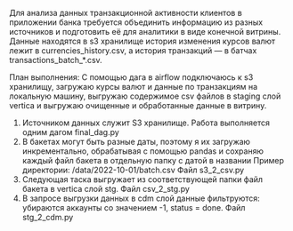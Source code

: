 Для анализа данных транзакционной активности клиентов в приложении банка требуется объединить информацию из разных источников и подготовить её для аналитики в виде конечной витрины. 
Данные находятся в s3 хранилище история изменения курсов валют лежит в currencies_history.csv, а история транзакций — в батчах transactions_batch_*.csv.

План выполнения:
С помощью дага в airflow подключаюсь к s3 хранилищу, загружаю курсы валют и данные по транзакциям на локальную машину, выгружаю содержимое csv файлов в staging слой vertica и выгружаю очищенные и обработанные данные в витрину.

1) Источником данных служит S3 хранилище. Работа выполняется одним дагом final_dag.py
2) В бакетах могут быть разные даты, поэтому я их загружаю инкрементально, обрабатывая с помощью pandas и сохраняю каждый файл бакета в отдельную папку с датой в названии
Пример директории: /data/2022-10-01/batch.csv Файл s3_2_csv.py
3) Следующая таска выгружает из соответствующей папки файл бакета в vertica слой stg. Файл csv_2_stg.py
4) В запросе выгрузки данных в cdm слой данные фильтруются: убираются аккаунты со значением -1, status = done. Файл stg_2_cdm.py


